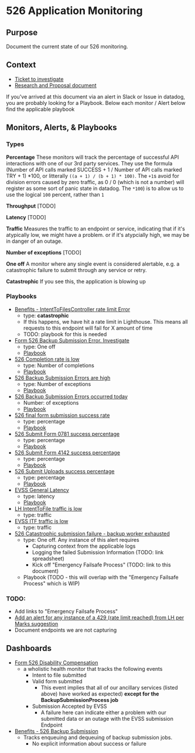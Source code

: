 # 526 Application Monitoring

## Purpose

Document the current state of our 526 monitoring.

## Context

- [Ticket to investigate](https://app.zenhub.com/workspaces/disability-benefits-experience-team-carbs-6470c8bfffee9809b2634a52/issues/gh/department-of-veterans-affairs/va.gov-team/61907)
- [Research and Proposal document](https://github.com/department-of-veterans-affairs/va.gov-team/blob/master/products/disability/526ez/engineering_research/KPI_alerting_with_datadog.md)

If you've arrived at this document via an alert in Slack or Issue in datadog, you are probably looking for a Playbook. Below each monitor / Alert below find the applicable playbook

## Monitors, Alerts, & Playbooks
### Types
**Percentage**
These monitors will track the percentage of successful API interactions with one of our 3rd party services.  They use the formula
(Number of API calls marked SUCCESS + 1 / Number of API calls marked TRY + 1) *100, or litterally `((a + 1) / (b + 1) * 100)`.  The `+1`s avoid for division errors caused by zero traffic, as 0 / 0 (which is not a number) will register as some sort of panic state in datadog.  The `*100`) is to allow us to use the logical `100` percent, rather than `1`

**Throughput**
[TODO]

**Latency**
[TODO]

**Traffic**
Measures the traffic to an endpoint or service, indicating that if it's atypically low, we might have a problem. or if it's atypcially high, we may be in danger of an outage.

**Number of exceptions**
[TODO]

**One off**
A monitor where any single event is considered alertable, e.g. a catastrophic failure to submit through any service or retry.

**Catastrophic**
If you see this, the application is blowing up

### Playbooks
- [Benefits - IntentToFilesController rate limit Error](https://vagov.ddog-gov.com/monitors/153112)
  - type: **catastrophic**
  - If this happens, we have hit a rate limit in Lighthouse.  This means all requests to this endpoint will fail for X amount of time
  - TODO: playbook for this is needed
- [Form 526 Backup Submission Error. Investigate](https://vagov.ddog-gov.com/monitors/110156)
   - type: One off
   - [Playbook](https://github.com/department-of-veterans-affairs/va.gov-team-sensitive/blob/master/teams/benefits/playbooks/526/form-526-backup-submission-error.md)
- [526 Completion rate is low](https://vagov.ddog-gov.com/monitors/157864)
   - type: Number of completions
   - [Playbook](https://github.com/department-of-veterans-affairs/va.gov-team-sensitive/blob/master/teams/benefits/playbooks/526/526-Completion-rate-is-low.md)
- [526 Backup Submission Errors are high](https://vagov.ddog-gov.com/monitors/158397)
   - type: Number of exceptions
   - [Playbook](https://github.com/department-of-veterans-affairs/va.gov-team-sensitive/blob/master/teams/benefits/playbooks/526/526-Backup-Submission-Errors-are-high.md)
- [526 Backup Submission Errors occurred today](https://vagov.ddog-gov.com/monitors/158396)
   - Number: of exceptions
   - [Playbook](https://github.com/department-of-veterans-affairs/va.gov-team-sensitive/blob/master/teams/benefits/playbooks/526/526-Backup-Submission-Errors-occurred-today.md)
- [526 final form submission success rate](https://vagov.ddog-gov.com/monitors/160278)
   - type: percentage
   - [Playbook](https://github.com/department-of-veterans-affairs/va.gov-team-sensitive/blob/master/teams/benefits/playbooks/526/526-final-form-submission-success-rate.md)
- [526 Submit Form 0781 success percentage](https://vagov.ddog-gov.com/monitors/160282)
   - type: percentage
   - [Playbook](https://github.com/department-of-veterans-affairs/va.gov-team-sensitive/blob/master/teams/benefits/playbooks/526/526-Submit-Form-0781-success-percentage.md)
- [526 Submit Form 4142 success percentage](https://vagov.ddog-gov.com/monitors/160281)
   - type: percentage
   - [Playbook](https://github.com/department-of-veterans-affairs/va.gov-team-sensitive/blob/master/teams/benefits/playbooks/526/526-Submit-Form-4142-success-percentage.md)
- [526 Submit Uploads success percentage](https://vagov.ddog-gov.com/monitors/160279)
   - type: percentage
   - [Playbook](https://github.com/department-of-veterans-affairs/va.gov-team-sensitive/blob/master/teams/benefits/playbooks/526/526-Submit-Uploads-success-percentage.md)
- [EVSS General Latency](https://vagov.ddog-gov.com/monitors/161160)
   - type: latency
   - [Playbook](https://github.com/department-of-veterans-affairs/va.gov-team-sensitive/blob/master/teams/benefits/playbooks/526/EVSS-general-latency-watch.md)
- [LH IntentToFile traffic is low](https://vagov.ddog-gov.com/monitors/157810)
  - type: traffic
- [EVSS ITF traffic is low](https://vagov.ddog-gov.com/monitors/157809)
  - type: traffic
- [526 Catastrophic submission failure - backup worker exhausted](https://vagov.ddog-gov.com/monitors/164793)
  - type: One off.  Any instance of this alert requires
     - Capturing context from the applicable logs 
     - Logging the failed Submission Information (TODO: link spreadsheet)
     - Kick off "Emergency Failsafe Process" (TODO: link to this document)
  - Playbook (TODO - this will overlap with the "Emergency Failsafe Process" which is WIP)
 
### TODO:  
- Add links to "Emergency Failsafe Process"
- [Add an alert for any instance of a 429 (rate limit reached) from LH per Marks suggestion](https://dsva.slack.com/archives/C05URMLM09Z/p1696264159183519?thread_ts=1696264035.396779&cid=C05URMLM09Z)
- Document endpoints we are not capturing


## Dashboards
- [Form 526 Disability Compensation](https://vagov.ddog-gov.com/dashboard/ygg-v6d-nza/form-526-disability-compensation?refresh_mode=sliding&from_ts=1695135168409&to_ts=1695307968409&live=true)
    - a wholistic health monitor that tracks the following events
      - Intent to file submitted
      - Valid form submitted
        - This event implies that all of our ancillary services (listed above) have worked as expected) **except for the BackupSubmissionProcess job**
      - Submission Accepted by EVSS
        - A failure here can indicate either a problem with our submitted data or an outage with the EVSS submission Endpoint
- [Benefits - 526 Backup Submission](https://vagov.ddog-gov.com/dashboard/u9b-62v-t48/benefits---526-backup-submissions?refresh_mode=sliding&from_ts=1695305477278&to_ts=1695309077278&live=true)
  - Tracks enqueuing and dequeuing of backup submission jobs.
    - No explicit information about success or failure

